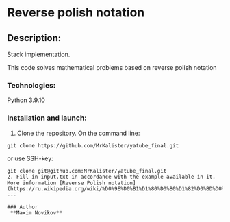 # Reverse polish notation
## Description:
Stack implementation. 

This code solves mathematical problems based on reverse polish notation
### Technologies:
Python 3.9.10
### Installation and launch:
1. Clone the repository. On the command line:
```
git clone https://github.com/MrKalister/yatube_final.git
```
or use SSH-key:
```
git clone git@github.com:MrKalister/yatube_final.git
2. Fill in input.txt in accordance with the example available in it.
More information [Reverse Polish notation](https://ru.wikipedia.org/wiki/%D0%9E%D0%B1%D1%80%D0%B0%D1%82%D0%BD%D0%B0%D1%8F_%D0%BF%D0%BE%D0%BB%D1%8C%D1%81%D0%BA%D0%B0%D1%8F_%D0%B7%D0%B0%D0%BF%D0%B8%D1%81%D1%8C)
---

### Author
 **Maxim Novikov** 
